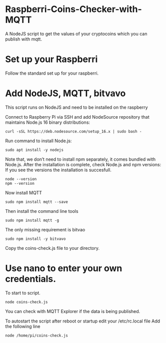 # Raspberri-Coins-Checker-with-MQTT
A NodeJS script to get the values of your cryptocoins which you can publish with mqtt.

# Set up your Raspberri
Follow the standard set up for your raspberri.

# Add NodeJS, MQTT, bitvavo

This script runs on NodeJS and need to be installed on the raspberry

Connect to Raspberry Pi via SSH and add NodeSource repository that maintains Node.js 16 binary distributions:

```
curl -sSL https://deb.nodesource.com/setup_16.x | sudo bash -
```

Run command to install Node.js:
 
 ```
 sudo apt install -y nodejs
 ```
 
 Note that, we don’t need to install npm separately, it comes bundled with Node.js. After the installation is complete, check Node.js and npm versions:
 If you see the versions the installation is succesfull.
 
 ```
 node --version
 npm --version
 ```

Now install MQTT

```
sudo npm install mqtt --save
```

Then install the command line tools

```
sudo npm install mqtt -g
```

The only missing requirement is bitvao

```
sudo npm install -y bitvavo
```

Copy the coins-check.js file to your directory.

# Use nano to enter your own credentials.

To start to script.

```
node coins-check.js
```

You can check with MQTT Explorer if the data is being published.

To autostart the script after reboot or startup edit your /etc/rc.local file
Add the following line

```
node /home/pi/coins-check.js
```

